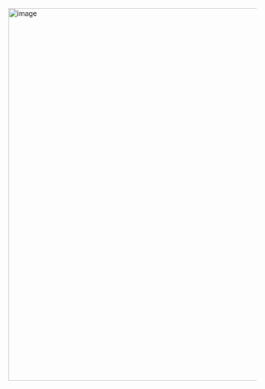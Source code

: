 <img width="942" height="756" alt="image" src="https://github.com/user-attachments/assets/75e4f5a8-1bbf-46f8-baea-0c0ef5dd73dc" />

